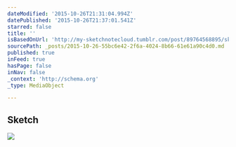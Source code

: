 ```yaml
---
dateModified: '2015-10-26T21:31:04.994Z'
datePublished: '2015-10-26T21:37:01.541Z'
starred: false
title: ''
isBasedOnUrl: 'http://my-sketchnotecloud.tumblr.com/post/89764568895/sketch'
sourcePath: _posts/2015-10-26-55bc6e42-2f6a-4024-8b66-61e61a90c4d0.md
published: true
inFeed: true
hasPage: false
inNav: false
_context: 'http://schema.org'
_type: MediaObject

---
```

<article style=""><h1>Sketch</h1><p></p><img src="http://41.media.tumblr.com/38f8c0ebdc5c672078d10e5791af7255/tumblr_n7ojlpLQB41rpz8n2o1_1280.jpg" /></article>